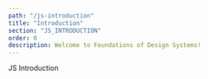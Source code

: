 ```yaml
---
path: "/js-introduction"
title: "Introduction"
section: "JS_INTRODUCTION"
order: 0
description: Welcome to Foundations of Design Systems!
---
```


JS Introduction

